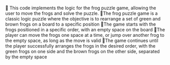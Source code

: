 🐸 This code implements the logic for the frog puzzle game, allowing the user to move the frogs and solve the puzzle.
🐸The frog puzzle game is a classic logic puzzle where the objective is to rearrange a set of green and brown frogs on a board to a specific position
🐸The game starts with the frogs positioned in a specific order, with an empty space on the board
🐸The player can move the frogs one space at a time, or jump over another frog to the empty space, as long as the move is valid
🐸The game continues until the player successfully arranges the frogs in the desired order, with the green frogs on one side and the brown frogs on the other side, separated by the empty space

